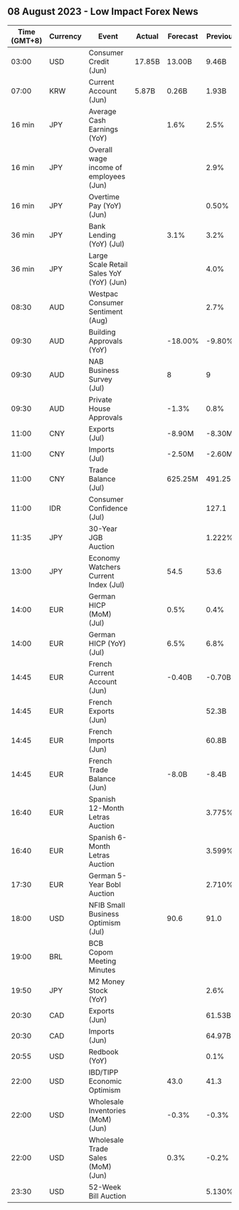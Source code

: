 ## 08 August 2023 - Low Impact Forex News

| Time (GMT+8) | Currency | Event | Actual | Forecast | Previous |
|------|----------|-------|--------|----------|----------|
| 03:00 | USD | Consumer Credit (Jun) | 17.85B | 13.00B | 9.46B |
| 07:00 | KRW | Current Account (Jun) | 5.87B | 0.26B | 1.93B |
| 16 min | JPY | Average Cash Earnings (YoY) |  | 1.6% | 2.5% |
| 16 min | JPY | Overall wage income of employees (Jun) |  |  | 2.9% |
| 16 min | JPY | Overtime Pay (YoY) (Jun) |  |  | 0.50% |
| 36 min | JPY | Bank Lending (YoY) (Jul) |  | 3.1% | 3.2% |
| 36 min | JPY | Large Scale Retail Sales YoY (YoY) (Jun) |  |  | 4.0% |
| 08:30 | AUD | Westpac Consumer Sentiment (Aug) |  |  | 2.7% |
| 09:30 | AUD | Building Approvals (YoY) |  | -18.00% | -9.80% |
| 09:30 | AUD | NAB Business Survey (Jul) |  | 8 | 9 |
| 09:30 | AUD | Private House Approvals |  | -1.3% | 0.8% |
| 11:00 | CNY | Exports (Jul) |  | -8.90M | -8.30M |
| 11:00 | CNY | Imports (Jul) |  | -2.50M | -2.60M |
| 11:00 | CNY | Trade Balance (Jul) |  | 625.25M | 491.25M |
| 11:00 | IDR | Consumer Confidence (Jul) |  |  | 127.1 |
| 11:35 | JPY | 30-Year JGB Auction |  |  | 1.222% |
| 13:00 | JPY | Economy Watchers Current Index (Jul) |  | 54.5 | 53.6 |
| 14:00 | EUR | German HICP (MoM) (Jul) |  | 0.5% | 0.4% |
| 14:00 | EUR | German HICP (YoY) (Jul) |  | 6.5% | 6.8% |
| 14:45 | EUR | French Current Account (Jun) |  | -0.40B | -0.70B |
| 14:45 | EUR | French Exports (Jun) |  |  | 52.3B |
| 14:45 | EUR | French Imports (Jun) |  |  | 60.8B |
| 14:45 | EUR | French Trade Balance (Jun) |  | -8.0B | -8.4B |
| 16:40 | EUR | Spanish 12-Month Letras Auction |  |  | 3.775% |
| 16:40 | EUR | Spanish 6-Month Letras Auction |  |  | 3.599% |
| 17:30 | EUR | German 5-Year Bobl Auction |  |  | 2.710% |
| 18:00 | USD | NFIB Small Business Optimism (Jul) |  | 90.6 | 91.0 |
| 19:00 | BRL | BCB Copom Meeting Minutes |  |  |  |
| 19:50 | JPY | M2 Money Stock (YoY) |  |  | 2.6% |
| 20:30 | CAD | Exports (Jun) |  |  | 61.53B |
| 20:30 | CAD | Imports (Jun) |  |  | 64.97B |
| 20:55 | USD | Redbook (YoY) |  |  | 0.1% |
| 22:00 | USD | IBD/TIPP Economic Optimism |  | 43.0 | 41.3 |
| 22:00 | USD | Wholesale Inventories (MoM) (Jun) |  | -0.3% | -0.3% |
| 22:00 | USD | Wholesale Trade Sales (MoM) (Jun) |  | 0.3% | -0.2% |
| 23:30 | USD | 52-Week Bill Auction |  |  | 5.130% |

